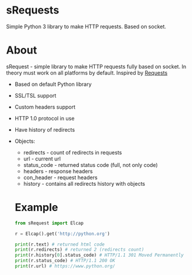 # sRequests
Simple Python 3 library to make HTTP requests. Based on socket.

# About
sRequest - simple library to make HTTP requests fully based on socket. In theory must work on all platforms by default.
Inspired by [Requests](https://github.com/requests/requests)


- Based on default Python library
- SSL/TSL support
- Custom headers support
- HTTP 1.0 protocol in use
- Have history of redirects
- Objects:

   - redirects - count of redirects in requests
   - url - current url
   - status_code - returned status code (full, not only code)
   - headers - response headers
   - con_header - request headers
   - history - contains all redirects history with objects
   
  # Example
  ``` python
  from sRequest import Elcap
  
  r = Elcap().get('http://python.org')
  
  print(r.text) # returned html code
  print(r.redirects) # returned 2 (redirects count)
  print(r.history[0].status_code) # HTTP/1.1 301 Moved Permanently
  print(r.status_code) # HTTP/1.1 200 OK
  print(r.url) # https://www.python.org/
```
